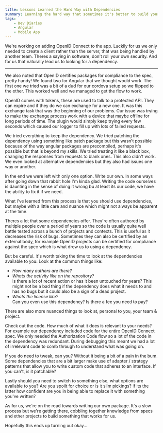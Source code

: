 ```yaml
---
title: Lessons Learned the Hard Way with Dependencies
summary: Learning the hard way that sometimes it's better to build your own than to struggle with existing tools
tags:
    - Dev Diaries
    - Angular
    - Mobile App
---
```


We're working on adding OpenID Connect to the app. Luckily for us we only needed to create a client rather than the server, that was being handled by another team. Theres a saying in software, don't roll your own security. And for us that naturally lead us to looking for a dependency.

---

We also noted that OpenID certifies packages for compliance to the spec, pretty handy! We found two for Angular that we thought would work. The first one we tried was a bit of a dud for our cordova setup so we flipped to the other. This worked well and we managed to get the flow to work.

OpenID comes with tokens, these are used to talk to a protected API. They can expire and if they do we can exchange for a new one. It was this exchange task that was the beginning of our problems. Our issue was trying to make the exchange process work with a device that maybe offline for long periods of time. The plugin would simply keep trying every few seconds which caused our logger to fill up with lots of failed requests.

We tried everything to keep the dependency. We tried patching the dependency using something like patch package but this wasn't possible because of the way angular packages are precompiled, perhaps it's possible but that is beyond my skills. We tried treating it like a black box, changing the responses from requests to blank ones. This also didn't work. We even looked at alternative dependencies but they also had issues one way or another.

In the end we were left with only one option. Write our own. In some ways after going down that rabbit hole I'm kinda glad. Writing the code ourselves is daunting in the sense of doing it wrong bu at least its our code, we have the ability to fix it if we need.

What I've learned from this process is that you should use dependencies, but maybe with a little care and nuance which might not always be apparent at the time.

Theres a lot that some dependencies offer. They're often authored by multiple people over a period of years so the code is usually quite well battle tested across a bunch of projects and contexts. This is useful as it decreases the risk of bugs. Sometimes they can also be certified by an external body, for example OpenID projects can be certified for compliance against the spec which is what drew us to using a dependency.

But be careful. It's worth taking the time to look at the dependencies available to you. Look at the common things like:

- _How many authors are there?_
- _Whats the activity like on the repository?_ <br/>Is there a lot of recent action or has it been untouched for years? This might not be a bad thing if the dependency does what it needs to and has no bugs but it could also be a sign of a dead project.
- _Whats the license like?_ <br/>Can you even use this dependency? Is there a fee you need to pay?

There are also more nuanced things to look at, personal to you, your team & project.

Check out the code. How much of what it does is relevant to your needs? For example our dependency included code for the entire OpenID Connect spec. We only needed the Authorization Code flow so a lot of the code in the dependency was redundant. During debugging this meant we had a lot of irrelevant code to comb through to understand what was going on.

If you do need to tweak, can you? Without it being a bit of a pain in the bum. Some dependencies that are a bit larger make use of adapter / strategy patterns that allow you to write custom code that adheres to an interface. If you can't, is it patchable?

Lastly should you need to switch to something else, what options are available to you? Are you spoilt for choice or is it slim pickings? If its the latter how confident are you in being able to replace it with something you've written?

As for us, we're on the road towards writing our own package. It's a slow process but we're getting there, cobbling together knowledge from specs and other projects to build something that works for us.

Hopefully this ends up turning out okay...
